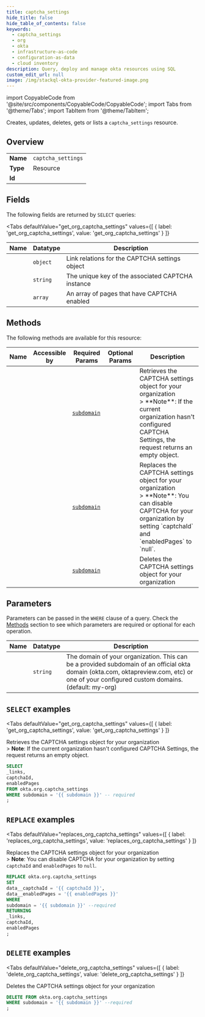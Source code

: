 ```yaml
--- 
title: captcha_settings
hide_title: false
hide_table_of_contents: false
keywords:
  - captcha_settings
  - org
  - okta
  - infrastructure-as-code
  - configuration-as-data
  - cloud inventory
description: Query, deploy and manage okta resources using SQL
custom_edit_url: null
image: /img/stackql-okta-provider-featured-image.png
---
```


import CopyableCode from '@site/src/components/CopyableCode/CopyableCode';
import Tabs from '@theme/Tabs';
import TabItem from '@theme/TabItem';

Creates, updates, deletes, gets or lists a <code>captcha_settings</code> resource.

## Overview
<table><tbody>
<tr><td><b>Name</b></td><td><code>captcha_settings</code></td></tr>
<tr><td><b>Type</b></td><td>Resource</td></tr>
<tr><td><b>Id</b></td><td><CopyableCode code="okta.org.captcha_settings" /></td></tr>
</tbody></table>

## Fields

The following fields are returned by `SELECT` queries:

<Tabs
    defaultValue="get_org_captcha_settings"
    values={[
        { label: 'get_org_captcha_settings', value: 'get_org_captcha_settings' }
    ]}
>
<TabItem value="get_org_captcha_settings">

<table>
<thead>
    <tr>
    <th>Name</th>
    <th>Datatype</th>
    <th>Description</th>
    </tr>
</thead>
<tbody>
<tr>
    <td><CopyableCode code="_links" /></td>
    <td><code>object</code></td>
    <td>Link relations for the CAPTCHA settings object</td>
</tr>
<tr>
    <td><CopyableCode code="captchaId" /></td>
    <td><code>string</code></td>
    <td>The unique key of the associated CAPTCHA instance</td>
</tr>
<tr>
    <td><CopyableCode code="enabledPages" /></td>
    <td><code>array</code></td>
    <td>An array of pages that have CAPTCHA enabled</td>
</tr>
</tbody>
</table>
</TabItem>
</Tabs>

## Methods

The following methods are available for this resource:

<table>
<thead>
    <tr>
    <th>Name</th>
    <th>Accessible by</th>
    <th>Required Params</th>
    <th>Optional Params</th>
    <th>Description</th>
    </tr>
</thead>
<tbody>
<tr>
    <td><a href="#get_org_captcha_settings"><CopyableCode code="get_org_captcha_settings" /></a></td>
    <td><CopyableCode code="select" /></td>
    <td><a href="#parameter-subdomain"><code>subdomain</code></a></td>
    <td></td>
    <td>Retrieves the CAPTCHA settings object for your organization<br />&gt; **Note**: If the current organization hasn't configured CAPTCHA Settings, the request returns an empty object.</td>
</tr>
<tr>
    <td><a href="#replaces_org_captcha_settings"><CopyableCode code="replaces_org_captcha_settings" /></a></td>
    <td><CopyableCode code="replace" /></td>
    <td><a href="#parameter-subdomain"><code>subdomain</code></a></td>
    <td></td>
    <td>Replaces the CAPTCHA settings object for your organization<br />&gt; **Note**: You can disable CAPTCHA for your organization by setting `captchaId` and `enabledPages` to `null`.</td>
</tr>
<tr>
    <td><a href="#delete_org_captcha_settings"><CopyableCode code="delete_org_captcha_settings" /></a></td>
    <td><CopyableCode code="delete" /></td>
    <td><a href="#parameter-subdomain"><code>subdomain</code></a></td>
    <td></td>
    <td>Deletes the CAPTCHA settings object for your organization</td>
</tr>
</tbody>
</table>

## Parameters

Parameters can be passed in the `WHERE` clause of a query. Check the [Methods](#methods) section to see which parameters are required or optional for each operation.

<table>
<thead>
    <tr>
    <th>Name</th>
    <th>Datatype</th>
    <th>Description</th>
    </tr>
</thead>
<tbody>
<tr id="parameter-subdomain">
    <td><CopyableCode code="subdomain" /></td>
    <td><code>string</code></td>
    <td>The domain of your organization. This can be a provided subdomain of an official okta domain (okta.com, oktapreview.com, etc) or one of your configured custom domains. (default: my-org)</td>
</tr>
</tbody>
</table>

## `SELECT` examples

<Tabs
    defaultValue="get_org_captcha_settings"
    values={[
        { label: 'get_org_captcha_settings', value: 'get_org_captcha_settings' }
    ]}
>
<TabItem value="get_org_captcha_settings">

Retrieves the CAPTCHA settings object for your organization<br />&gt; **Note**: If the current organization hasn't configured CAPTCHA Settings, the request returns an empty object.

```sql
SELECT
_links,
captchaId,
enabledPages
FROM okta.org.captcha_settings
WHERE subdomain = '{{ subdomain }}' -- required
;
```
</TabItem>
</Tabs>


## `REPLACE` examples

<Tabs
    defaultValue="replaces_org_captcha_settings"
    values={[
        { label: 'replaces_org_captcha_settings', value: 'replaces_org_captcha_settings' }
    ]}
>
<TabItem value="replaces_org_captcha_settings">

Replaces the CAPTCHA settings object for your organization<br />&gt; **Note**: You can disable CAPTCHA for your organization by setting `captchaId` and `enabledPages` to `null`.

```sql
REPLACE okta.org.captcha_settings
SET 
data__captchaId = '{{ captchaId }}',
data__enabledPages = '{{ enabledPages }}'
WHERE 
subdomain = '{{ subdomain }}' --required
RETURNING
_links,
captchaId,
enabledPages
;
```
</TabItem>
</Tabs>


## `DELETE` examples

<Tabs
    defaultValue="delete_org_captcha_settings"
    values={[
        { label: 'delete_org_captcha_settings', value: 'delete_org_captcha_settings' }
    ]}
>
<TabItem value="delete_org_captcha_settings">

Deletes the CAPTCHA settings object for your organization

```sql
DELETE FROM okta.org.captcha_settings
WHERE subdomain = '{{ subdomain }}' --required
;
```
</TabItem>
</Tabs>

